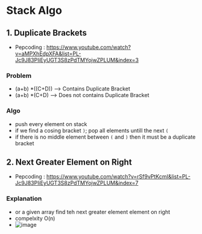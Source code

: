 # Stack Algo

## 1. Duplicate Brackets
- Pepcoding : https://www.youtube.com/watch?v=aMPXhEdpXFA&list=PL-Jc9J83PIiEyUGT3S8zPdTMYojwZPLUM&index=3 

### Problem 
  - (a+b) *((C+D)) --> Contains Duplicate Bracket 
  - (a+b) *(C+D) --> Does not contains Duplicate Bracket 

### Algo
  - push every element on stack 
  - if we find a cosing bracket `)`; pop all elements untill the next `(`
  - if there is no middle element between `(` and `)` then it must be a duplicate bracket 

## 2. Next Greater Element on Right 
- Pepcoding : https://www.youtube.com/watch?v=rSf9vPtKcmI&list=PL-Jc9J83PIiEyUGT3S8zPdTMYojwZPLUM&index=7

### Explanation
 - or a given array find teh next greater element element on right 
 - compelxity O(n)
 -  ![image](https://user-images.githubusercontent.com/68387132/172214628-689eb0ce-df9a-4c46-8084-f3cfecd602a0.png)


